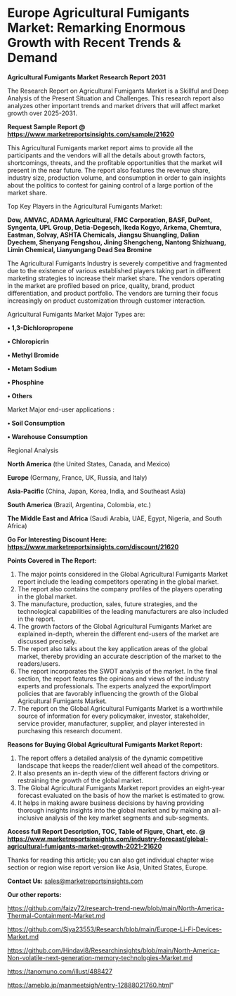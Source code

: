 # Europe Agricultural Fumigants Market: Remarking Enormous Growth with Recent Trends & Demand

<strong>Agricultural Fumigants Market Research Report 2031</strong>

The Research Report on Agricultural Fumigants Market is a Skillful and Deep Analysis of the Present Situation and Challenges. This research report also analyzes other important trends and market drivers that will affect market growth over 2025-2031.

<strong>Request Sample Report @ <a href=https://www.marketreportsinsights.com/sample/21620>https://www.marketreportsinsights.com/sample/21620</a></strong>

This Agricultural Fumigants market report aims to provide all the participants and the vendors will all the details about growth factors, shortcomings, threats, and the profitable opportunities that the market will present in the near future. The report also features the revenue share, industry size, production volume, and consumption in order to gain insights about the politics to contest for gaining control of a large portion of the market share.

Top Key Players in the Agricultural Fumigants Market:

<strong>Dow, AMVAC, ADAMA Agricultural, FMC Corporation, BASF, DuPont, Syngenta, UPL Group, Detia-Degesch, Ikeda Kogyo, Arkema, Chemtura, Eastman, Solvay, ASHTA Chemicals, Jiangsu Shuangling, Dalian Dyechem, Shenyang Fengshou, Jining Shengcheng, Nantong Shizhuang, Limin Chemical, Lianyungang Dead Sea Bromine</strong>

The Agricultural Fumigants Industry is severely competitive and fragmented due to the existence of various established players taking part in different marketing strategies to increase their market share. The vendors operating in the market are profiled based on price, quality, brand, product differentiation, and product portfolio. The vendors are turning their focus increasingly on product customization through customer interaction.

Agricultural Fumigants Market Major Types are:

<strong>• 1,3-Dichloropropene

• Chloropicrin

• Methyl Bromide

• Metam Sodium

• Phosphine

• Others</strong>

Market Major end-user applications :

<strong>• Soil Consumption

• Warehouse Consumption</strong>

Regional Analysis

</u><strong><b>North America</b></strong> (the United States, Canada, and Mexico)

<strong><b>Europe </b></strong>(Germany, France, UK, Russia, and Italy)

<strong><b>Asia-Pacific</b></strong> (China, Japan, Korea, India, and Southeast Asia)

<strong><b>South America</b></strong> (Brazil, Argentina, Colombia, etc.)

<strong><b>The Middle East and Africa</b></strong> (Saudi Arabia, UAE, Egypt, Nigeria, and South Africa)

<strong>Go For Interesting Discount Here: <a href=https://www.marketreportsinsights.com/discount/21620>https://www.marketreportsinsights.com/discount/21620</a></strong>

<strong>Points Covered in The Report:</strong>
<ol>
  <li>The major points considered in the Global Agricultural Fumigants Market report include the leading competitors operating in the global market.</li>
  <li>The report also contains the company profiles of the players operating in the global market.</li>
  <li>The manufacture, production, sales, future strategies, and the technological capabilities of the leading manufacturers are also included in the report.</li>
  <li>The growth factors of the Global Agricultural Fumigants Market are explained in-depth, wherein the different end-users of the market are discussed precisely.</li>
  <li>The report also talks about the key application areas of the global market, thereby providing an accurate description of the market to the readers/users.</li>
  <li>The report incorporates the SWOT analysis of the market. In the final section, the report features the opinions and views of the industry experts and professionals. The experts analyzed the export/import policies that are favorably influencing the growth of the Global Agricultural Fumigants Market.</li>
  <li>The report on the Global Agricultural Fumigants Market is a worthwhile source of information for every policymaker, investor, stakeholder, service provider, manufacturer, supplier, and player interested in purchasing this research document.</li>
</ol>
<strong>Reasons for Buying Global Agricultural Fumigants Market Report:</strong>

<ol>
  <li>The report offers a detailed analysis of the dynamic competitive landscape that keeps the reader/client well ahead of the competitors.</li>
  <li>It also presents an in-depth view of the different factors driving or restraining the growth of the global market.</li>
  <li>The Global Agricultural Fumigants Market report provides an eight-year forecast evaluated on the basis of how the market is estimated to grow.</li>
  <li>It helps in making aware business decisions by having providing thorough insights insights into the global market and by making an all-inclusive analysis of the key market segments and sub-segments.</li>
</ol>
<strong>Access full Report Description, TOC, Table of Figure, Chart, etc. @ <a href=https://www.marketreportsinsights.com/industry-forecast/global-agricultural-fumigants-market-growth-2021-21620>https://www.marketreportsinsights.com/industry-forecast/global-agricultural-fumigants-market-growth-2021-21620</a></strong>


Thanks for reading this article; you can also get individual chapter wise section or region wise report version like Asia, United States, Europe.

<strong>Contact Us:</strong>
sales@marketreportsinsights.com

<strong>Our other reports:</strong>

<a href=https://github.com/faizy72/research-trend-new/blob/main/North-America-Thermal-Containment-Market.md>https://github.com/faizy72/research-trend-new/blob/main/North-America-Thermal-Containment-Market.md</a>

<a href=https://github.com/Siya23553/Research/blob/main/Europe-Li-Fi-Devices-Market.md>https://github.com/Siya23553/Research/blob/main/Europe-Li-Fi-Devices-Market.md</a>

<a href=https://github.com/Hindavi8/Researchinsights/blob/main/North-America-Non-volatile-next-generation-memory-technologies-Market.md>https://github.com/Hindavi8/Researchinsights/blob/main/North-America-Non-volatile-next-generation-memory-technologies-Market.md</a>

<a href=https://tanomuno.com/illust/488427>https://tanomuno.com/illust/488427</a>

<a href=https://ameblo.jp/manmeetsigh/entry-12888021760.html>https://ameblo.jp/manmeetsigh/entry-12888021760.html</a>"
